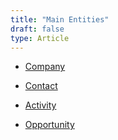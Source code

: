 ```yaml
---
title: "Main Entities"
draft: false
type: Article
---
```




- [Company](../Main-Entities/Company.md)

- [Contact](../Main-Entities/Contact.md)

- [Activity](../Main-Entities/Activity.md)

- [Opportunity](../Main-Entities/Opportunity.md)